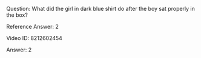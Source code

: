 Question: What did the girl in dark blue shirt do after the boy sat properly in the box?

Reference Answer: 2

Video ID: 8212602454

Answer: 2

